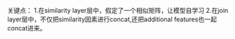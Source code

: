 关键点：
1.在similarity layer层中，假定了一个相似矩阵，让模型自学习
2.在join layer层中，不仅把similarity因素进行concat,还把additional features也一起concat进来。 




